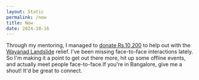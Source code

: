 ```yaml
---
layout: Static
permalink: /now
title: Now
date: 2024-10-16
---
```

Through my mentoring, I managed to [donate Rs.10,200](https://x.com/hfactor/status/1842912187695694091) to help out with the [Wayanad Landslide](https://en.wikipedia.org/wiki/2024_Wayanad_landslides) relief.  I've been missing face-to-face interactions lately. So I'm making it a point to get out there more, hit up some offline events, and actually meet people face-to-face.If you're in Bangalore, give me a shout! It'd be great to connect.